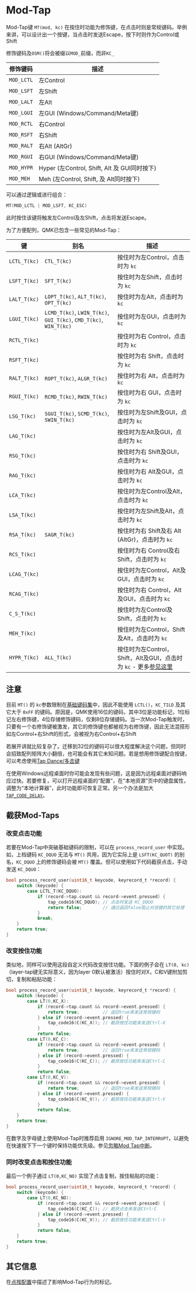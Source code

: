 # Mod-Tap

<!---
  original document: 0.15.12:docs/mod_tap.md
  git diff 0.15.12 HEAD -- docs/mod_tap.md | cat
-->

Mod-Tap键 `MT(mod, kc)` 在按住时功能为修饰键，在点击时则是常规键码。举例来讲，可以设计出一个按键，当点击时发送Escape，按下时则作为Control或Shift

修饰键码及`OSM()`将会被缀以`MOD_`前缀，而非`KC_`

|修饰键码  |描述                                        |
|----------|------------------------------------------|
|`MOD_LCTL`|左Control                                 |
|`MOD_LSFT`|左Shift                                   |
|`MOD_LALT`|左Alt                                     |
|`MOD_LGUI`|左GUI (Windows/Command/Meta键)          |
|`MOD_RCTL`|右Control                                 |
|`MOD_RSFT`|右Shift                                   |
|`MOD_RALT`|右Alt (AltGr)                             |
|`MOD_RGUI`|右GUI (Windows/Command/Meta键)          |
|`MOD_HYPR`|Hyper (左Control, Shift, Alt 及 GUI同时按下)|
|`MOD_MEH` |Meh (左Control, Shift, 及 Alt同时按下)      |

可以通过逻辑或进行组合：

```c
MT(MOD_LCTL | MOD_LSFT, KC_ESC)
```

此时按住该键将触发左Control及左Shift，点击将发送Escape。

为了方便配列，QMK已包含一些常见的Mod-Tap：

|键          |别名                                                              |描述                                         |
|------------|-----------------------------------------------------------------|---------------------------------------------|
|`LCTL_T(kc)`|`CTL_T(kc)`                                                      |按住时为左Control，点击时为 `kc`                |
|`LSFT_T(kc)`|`SFT_T(kc)`                                                      |按住时为左Shift，点击时为 `kc`                  |
|`LALT_T(kc)`|`LOPT_T(kc)`, `ALT_T(kc)`, `OPT_T(kc)`                           |按住时为左Alt，点击时为 `kc`                    |
|`LGUI_T(kc)`|`LCMD_T(kc)`, `LWIN_T(kc)`, `GUI_T(kc)`, `CMD_T(kc)`, `WIN_T(kc)`|按住时为左GUI，点击时为 `kc`                    |
|`RCTL_T(kc)`|                                                                 |按住时为右 Control，点击时为 `kc`               |
|`RSFT_T(kc)`|                                                                 |按住时为右 Shift，点击时为 `kc`                 |
|`RALT_T(kc)`|`ROPT_T(kc)`, `ALGR_T(kc)`                                       |按住时为右 Alt，点击时为 `kc`                   |
|`RGUI_T(kc)`|`RCMD_T(kc)`, `RWIN_T(kc)`                                       |按住时为右 GUI，点击时为 `kc`                   |
|`LSG_T(kc)` |`SGUI_T(kc)`, `SCMD_T(kc)`, `SWIN_T(kc)`                         |按住时为左Shift及GUI，点击时为 `kc`             |
|`LAG_T(kc)` |                                                                 |按住时为左Alt及GUI，点击时为 `kc`               |
|`RSG_T(kc)` |                                                                 |按住时为右 Shift及GUI，点击时为 `kc`            |
|`RAG_T(kc)` |                                                                 |按住时为右 Alt及GUI，点击时为 `kc`              |
|`LCA_T(kc)` |                                                                 |按住时为左Control及Alt，点击时为 `kc`           |
|`LSA_T(kc)` |                                                                 |按住时为左Shift及Alt，点击时为 `kc`             |
|`RSA_T(kc)` |`SAGR_T(kc)`                                                     |按住时为右 Shift及右 Alt (AltGr)，点击时为 `kc`  |
|`RCS_T(kc)` |                                                                 |按住时为右 Control及右 Shift，点击时为 `kc`      |
|`LCAG_T(kc)`|                                                                 |按住时为左Control，Alt及GUI，点击时为 `kc`       |
|`RCAG_T(kc)`|                                                                 |按住时为右 Control，Alt及GUI，点击时为 `kc`      |
|`C_S_T(kc)` |                                                                 |按住时为左Control及Shift，点击时为 `kc`          |
|`MEH_T(kc)` |                                                                 |按住时为左Control，Shift及Alt，点击时为 `kc`     |
|`HYPR_T(kc)`|`ALL_T(kc)`                                                      |按住时为左Control，Shift，Alt及GUI，点击时为 `kc` - 更多[参见这里](https://brettterpstra.com/2012/12/08/a-useful-caps-lock-key/)|

## 注意

目前 `MT()` 的 `kc`参数限制在[基础键码集](zh-cn/keycodes_basic.md)中，因此不能使用 `LCTL()`，`KC_TILD` 及其它大于 `0xFF` 的键码。原因是，QMK使用16位的键码，其中3位是功能标记，1位标记左右修饰键，4位存储修饰键码，仅剩8位存储键码。当一次Mod-Tap触发时，只要有一个右修饰键被激发，其它的修饰键也都被视为右修饰键，因此无法混搭形如左Control+右Shift的形式，会被视为右Control+右Shift

若展开讲就比较复杂了。迁移到32位的键码可以很大程度解决这个问题，但同时会招致配列矩阵大小翻倍，也可能会有其它未知问题。若是想用修饰键配合按键，可以考虑使用[Tap Dance/多击键](zh-cn/feature_tap_dance.md#example-5-using-tap-dance-for-advanced-mod-tap-and-layer-tap-keys)

在使用Windows远程桌面时你可能会发现有些问题，这是因为远程桌面对键码响应过快。若要修复，可以打开远程桌面的“配置”，在“本地资源”页中的键盘属性，调整为“本地计算器”，此时功能即可恢复正常。另一个办法是加大[`TAP_CODE_DELAY`](zh-cn/config_options.md#behaviors-that-can-be-configured)。

## 截获Mod-Taps

### 改变点击功能

若要在Mod-Tap中突破基础键码的限制，可以在 `process_record_user` 中实现。如，上档键码 `KC_DQUO` 无法与 `MT()` 共用，因为它实际上是 `LSFT(KC_QUOT)` 的别名，`KC_DQUO` 上的修饰键码会被 `MT()` 覆盖。但可以使用如下代码截获点击，手动发送 `KC_DQUO`：

```c
bool process_record_user(uint16_t keycode, keyrecord_t *record) {
    switch (keycode) {
        case LCTL_T(KC_DQUO):
            if (record->tap.count && record->event.pressed) {
                tap_code16(KC_DQUO); // 点击时发送 KC_DQUO
                return false;        // 通过返回false阻止对该键的其它处理
            }
            break;
    }
    return true;
}
```

### 改变按住功能

类似地，同样可以使用这段自定义代码改变按住功能。下面的例子会在 `LT(0, kc)` （layer-tap键无实际意义，因为layer 0默认被激活）按住时对X，C和V键附加剪切，复制和粘贴功能：

```c
bool process_record_user(uint16_t keycode, keyrecord_t *record) {
    switch (keycode) {
        case LT(0,KC_X):
            if (record->tap.count && record->event.pressed) {
                return true;         // 返回true来发送常规键码
            } else if (record->event.pressed) {
                tap_code16(C(KC_X)); // 截获按住功能来发送Ctrl-X
            }
            return false;
        case LT(0,KC_C):
            if (record->tap.count && record->event.pressed) {
                return true;         // 返回true来发送常规键码
            } else if (record->event.pressed) {
                tap_code16(C(KC_C)); // 截获按住功能来发送Ctrl-C
            }
            return false;
        case LT(0,KC_V):
            if (record->tap.count && record->event.pressed) {
                return true;         // 返回true来发送常规键码
            } else if (record->event.pressed) {
                tap_code16(C(KC_V)); // 截获按住功能来发送Ctrl-V
            }
            return false;
    }
    return true;
}
```

在数字及字母键上使用Mod-Tap时推荐启用 `IGNORE_MOD_TAP_INTERRUPT`，以避免在快速按下下一个键时保持功能优先级。参见[忽略Mod Tap中断](zh-cn/tap_hold.md#ignore-mod-tap-interrupt)。

### 同时改变点击和按住功能

最后一个例子通过 `LT(0,KC_NO)` 实现了点击复制，按住粘贴的功能：

```c
bool process_record_user(uint16_t keycode, keyrecord_t *record) {
    switch (keycode) {
        case LT(0,KC_NO):
            if (record->tap.count && record->event.pressed) {
                tap_code16(C(KC_C)); // 截获点击来发送Ctrl-C
            } else if (record->event.pressed) {
                tap_code16(C(KC_V)); // 截获按住功能来发送Ctrl-V
            }
            return false;
    }
    return true;
}
```

## 其它信息

在[点按配置](zh-cn/tap_hold.md)中描述了影响Mod-Tap行为的标记。
